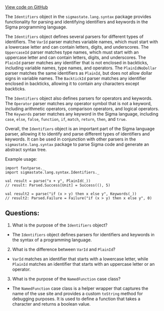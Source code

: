 [View code on GitHub](sigmastate-interpreterhttps://github.com/ScorexFoundation/sigmastate-interpreter/parsers/shared/src/main/scala/sigmastate/lang/syntax/Identifiers.scala)

The `Identifiers` object in the `sigmastate.lang.syntax` package provides functionality for parsing and identifying identifiers and keywords in the Sigma programming language. 

The `Identifiers` object defines several parsers for different types of identifiers. The `VarId` parser matches variable names, which must start with a lowercase letter and can contain letters, digits, and underscores. The `UppercaseId` parser matches type names, which must start with an uppercase letter and can contain letters, digits, and underscores. The `PlainId` parser matches any identifier that is not enclosed in backticks, including variable names, type names, and operators. The `PlainIdNoDollar` parser matches the same identifiers as `PlainId`, but does not allow dollar signs in variable names. The `BacktickId` parser matches any identifier enclosed in backticks, allowing it to contain any characters except backticks.

The `Identifiers` object also defines parsers for operators and keywords. The `Operator` parser matches any operator symbol that is not a keyword, including arithmetic operators, comparison operators, and logical operators. The `Keywords` parser matches any keyword in the Sigma language, including `case`, `else`, `false`, `function`, `if`, `match`, `return`, `then`, and `true`. 

Overall, the `Identifiers` object is an important part of the Sigma language parser, allowing it to identify and parse different types of identifiers and keywords. It can be used in conjunction with other parsers in the `sigmastate.lang.syntax` package to parse Sigma code and generate an abstract syntax tree. 

Example usage:
```
import fastparse._
import sigmastate.lang.syntax.Identifiers._

val result = parse("x + y", PlainId(_))
// result: Parsed.Success[Unit] = Success((), 5)

val result2 = parse("if (x > y) then x else y", Keywords(_))
// result2: Parsed.Failure = Failure("if (x > y) then x else y", 0)
```
## Questions: 
 1. What is the purpose of the `Identifiers` object?
- The `Identifiers` object defines parsers for identifiers and keywords in the syntax of a programming language.

2. What is the difference between `VarId` and `PlainId`?
- `VarId` matches an identifier that starts with a lowercase letter, while `PlainId` matches an identifier that starts with an uppercase letter or an operator.

3. What is the purpose of the `NamedFunction` case class?
- The `NamedFunction` case class is a helper wrapper that captures the name of the use site and provides a custom `toString` method for debugging purposes. It is used to define a function that takes a character and returns a boolean value.